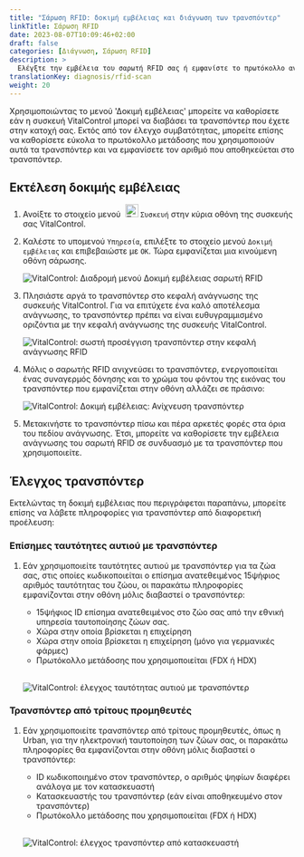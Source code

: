 ```yaml
---
title: "Σάρωση RFID: δοκιμή εμβέλειας και διάγνωση των τρανσπόντερ"
linkTitle: Σάρωση RFID
date: 2023-08-07T10:09:46+02:00
draft: false
categories: [Διάγνωση, Σάρωση RFID]
description: >
  Ελέγξτε την εμβέλεια του σαρωτή RFID σας ή εμφανίστε το πρωτόκολλο ανάγνωσης και τους αριθμούς που αποθηκεύονται σε άγνωστα τρανσπόντερ.
translationKey: diagnosis/rfid-scan
weight: 20
---
```


Χρησιμοποιώντας το μενού 'Δοκιμή εμβέλειας' μπορείτε να καθορίσετε εάν η συσκευή VitalControl μπορεί να διαβάσει τα τρανσπόντερ που έχετε στην κατοχή σας. Εκτός από τον έλεγχο συμβατότητας, μπορείτε επίσης να καθορίσετε εύκολα το πρωτόκολλο μετάδοσης που χρησιμοποιούν αυτά τα τρανσπόντερ και να εμφανίσετε τον αριθμό που αποθηκεύεται στο τρανσπόντερ.

## Εκτέλεση δοκιμής εμβέλειας

1. Ανοίξτε το στοιχείο μενού &nbsp;<img src="/icons/device.svg" width="23" align="bottom" alt="Συσκευή" /> `Συσκευή` στην κύρια οθόνη της συσκευής σας VitalControl.

1. Καλέστε το υπομενού `Υπηρεσία`, επιλέξτε το στοιχείο μενού `Δοκιμή εμβέλειας` και επιβεβαιώστε με `OK`. Τώρα εμφανίζεται μια κινούμενη οθόνη σάρωσης.

    ![VitalControl: Διαδρομή μενού Δοκιμή εμβέλειας σαρωτή RFID](../images/rangetest.png "Δοκιμή εμβέλειας σαρωτή RFID")

1.  Πλησιάστε αργά το τρανσπόντερ στο κεφαλή ανάγνωσης της συσκευής VitalControl. Για να επιτύχετε ένα καλό αποτέλεσμα ανάγνωσης, το τρανσπόντερ πρέπει να είναι ευθυγραμμισμένο οριζόντια με την κεφαλή ανάγνωσης της συσκευής VitalControl.

    ![ VitalControl: σωστή προσέγγιση τρανσπόντερ στην κεφαλή ανάγνωσης RFID](/images/diagnosis/transponderscan.svg "Σωστή σάρωση τρανσπόντερ")

1. Μόλις ο σαρωτής RFID ανιχνεύσει το τρανσπόντερ, ενεργοποιείται ένας συναγερμός δόνησης και το χρώμα του φόντου της εικόνας του τρανσπόντερ που εμφανίζεται στην οθόνη αλλάζει σε πράσινο:

   ![VitalControl: Δοκιμή εμβέλειας: Ανίχνευση τρανσπόντερ](../images/transponder-detected.png "Ανίχνευση τρανσπόντερ")

1. Μετακινήστε το τρανσπόντερ πίσω και πέρα αρκετές φορές στα όρια του πεδίου ανάγνωσης. Έτσι, μπορείτε να καθορίσετε την εμβέλεια ανάγνωσης του σαρωτή RFID σε συνδυασμό με τα τρανσπόντερ που χρησιμοποιείτε.

## Έλεγχος τρανσπόντερ

Εκτελώντας τη δοκιμή εμβέλειας που περιγράφεται παραπάνω, μπορείτε επίσης να λάβετε πληροφορίες για τρανσπόντερ από διαφορετική προέλευση:

### Επίσημες ταυτότητες αυτιού με τρανσπόντερ

1. Εάν χρησιμοποιείτε ταυτότητες αυτιού με τρανσπόντερ για τα ζώα σας, στις οποίες κωδικοποιείται ο επίσημα ανατεθειμένος 15ψήφιος αριθμός ταυτότητας του ζώου, οι παρακάτω πληροφορίες εμφανίζονται στην οθόνη μόλις διαβαστεί ο τρανσπόντερ:

    - 15ψήφιος ID επίσημα ανατεθειμένος στο ζώο σας από την εθνική υπηρεσία ταυτοποίησης ζώων σας.
    - Χώρα στην οποία βρίσκεται η επιχείρηση
    - Χώρα στην οποία βρίσκεται η επιχείρηση (μόνο για γερμανικές φάρμες)
    - Πρωτόκολλο μετάδοσης που χρησιμοποιείται (FDX ή HDX)
    <br>

    ![VitalControl: έλεγχος ταυτότητας αυτιού με τρανσπόντερ](../images/transponder-official.png "Πληροφορίες επίσημης ταυτότητας αυτιού με τρανσπόντερ")

### Τρανσπόντερ από τρίτους προμηθευτές

1. Εάν χρησιμοποιείτε τρανσπόντερ από τρίτους προμηθευτές, όπως η Urban, για την ηλεκτρονική ταυτοποίηση των ζώων σας, οι παρακάτω πληροφορίες θα εμφανίζονται στην οθόνη μόλις διαβαστεί ο τρανσπόντερ:

    - ID κωδικοποιημένο στον τρανσπόντερ, ο αριθμός ψηφίων διαφέρει ανάλογα με τον κατασκευαστή
    - Κατασκευαστής του τρανσπόντερ (εάν είναι αποθηκευμένο στον τρανσπόντερ)
    - Πρωτόκολλο μετάδοσης που χρησιμοποιείται (FDX ή HDX)
    <br>

    ![VitalControl: έλεγχος τρανσπόντερ από κατασκευαστή](../images/transponder-manufacturer.png "Πληροφορίες τρανσπόντερ από κατασκευαστή")
